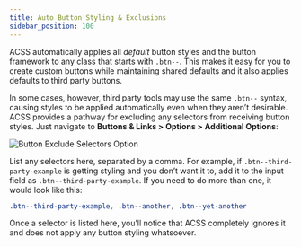 ```yaml
---
title: Auto Button Styling & Exclusions
sidebar_position: 100
---
```


ACSS automatically applies all _default_ button styles and the button framework to any class that starts with `.btn--`. This makes it easy for you to create custom buttons while maintaining shared defaults and it also applies defaults to third party buttons.

In some cases, however, third party tools may use the same `.btn--` syntax, causing styles to be applied automatically even when they aren’t desirable. ACSS provides a pathway for excluding any selectors from receiving button styles. Just navigate to **Buttons & Links > Options > Additional Options**:

![Button Exclude Selectors Option](https://automaticcss.com/wp-content/uploads/buttons-exclude-1024x1024.jpg)

List any selectors here, separated by a comma. For example, if `.btn--third-party-example` is getting styling and you don’t want it to, add it to the input field as `.btn--third-party-example`. If you need to do more than one, it would look like this:

```CSS
.btn--third-party-example, .btn--another, .btn--yet-another
```

Once a selector is listed here, you’ll notice that ACSS completely ignores it and does not apply any button styling whatsoever.

